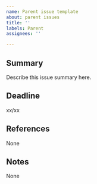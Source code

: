 ```yaml
---
name: Parent issue template
about: parent issues
title: ''
labels: Parent
assignees: ''

---
```


## Summary
Describe this issue summary here.

## Deadline
xx/xx

## References
None

## Notes
None
